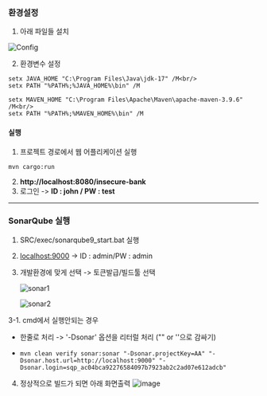 <h3>환경설정</h3>

1. 아래 파일들 설치

![Config](https://github.com/user-attachments/assets/249f55d2-c062-409d-a795-99c5aca2d995)

2. 환경변수 설정
```
setx JAVA_HOME "C:\Program Files\Java\jdk-17" /M<br/>
setx PATH "%PATH%;%JAVA_HOME%\bin" /M

setx MAVEN_HOME "C:\Program Files\Apache\Maven\apache-maven-3.9.6" /M<br/>
setx PATH "%PATH%;%MAVEN_HOME%\bin" /M
```

<h4>실행</h4>

1. 프로젝트 경로에서 웹 어플리케이션 실행
```
mvn cargo:run
```

2. <strong>http://localhost:8080/insecure-bank</strong>
3. 로그인 -> <strong>ID : john / PW : test</strong>

<hr/>

<h3>SonarQube 실행</h4>

1.  SRC/exec/sonarqube9_start.bat 실행
2. [localhost:9000](http://localhost:9000) → ID : admin/PW : admin
3. 개발환경에 맞게 선택 ->  토큰발급/빌드툴 선택
   
   ![sonar1](https://github.com/user-attachments/assets/9e631565-8770-423c-972d-d4e2323cc298)
   
   ![sonar2](https://github.com/user-attachments/assets/bfafa5db-789e-4a5a-9e85-a0fb9ec648dc)

3-1. cmd에서 실행안되는 경우 
  - 한줄로 처리 -> '-Dsonar' 옵션을 리터럴 처리 ("" or ''으로 감싸기)
  - ```
    mvn clean verify sonar:sonar "-Dsonar.projectKey=AA" "-Dsonar.host.url=http://localhost:9000" "-Dsonar.login=sqp_ac04bca92276584097b7923ab2c2ad07e612adcb"
    ```
4. 정상적으로 빌드가 되면 아래 화면출력
  ![image](https://github.com/user-attachments/assets/d9347337-3651-4c03-9029-1e1ed0e4b93d)
